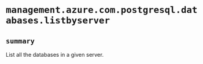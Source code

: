 # `management.azure.com.postgresql.databases.listbyserver`

## `summary`
List all the databases in a given server.


